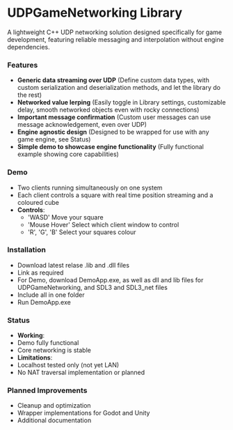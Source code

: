 # **UDPGameNetworking Library**
A lightweight C++ UDP networking solution designed specifically for game development, featuring reliable messaging and interpolation without engine dependencies.

### **Features**
- **Generic data streaming over UDP** (Define custom data types, with custom serialization and deserialization methods, and let the library do the rest)
- **Networked value lerping** (Easily toggle in Library settings, customizable delay, smooth networked objects even with rocky connections)
- **Important message confirmation** (Custom user messages can use message acknowledgement, even over UDP)
- **Engine agnostic design** (Designed to be wrapped for use with any game engine, see Status)
- **Simple demo to showcase engine functionality** (Fully functional example showing core capabilities)

### **Demo**
- Two clients running simultaneously on one system
- Each client controls a square with real time position streaming and a coloured cube
- **Controls**:
	- 'WASD' Move your square
	- 'Mouse Hover' Select which client window to control
	- 'R', 'G', 'B' Select your squares colour

### **Installation**
- Download latest relase .lib and .dll files
- Link as required
- For Demo, download DemoApp.exe, as well as dll and lib files for UDPGameNetworking, and SDL3 and SDL3_net files
- Include all in one folder
- Run DemoApp.exe

### **Status**
- **Working**:
- Demo fully functional
- Core networking is stable
- **Limitations**:
- Localhost tested only (not yet LAN)
- No NAT traversal implementation or planned

### **Planned Improvements**
- Cleanup and optimization
- Wrapper implementations for Godot and Unity
- Additional documentation
